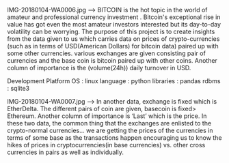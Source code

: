 IMG-20180104-WA0006.jpg -->  BITCOIN is the hot topic in the world of amateur and professional currency investment . 
Bitcoin's exceptional rise in value has got even the most amateur investors interested but its day-to-day volatility can be worrying. 
The purpose of this project is to create insights from the  data given to us which carries data on prices of crypto-currencies (such as in
 terms of USD(American  Dollars) for bitcoin data) paired up with some other currencies. various exchanges are given consisting pair of
currencies and the base coin is bitcoin paired  up with other coins. Another column of importance is the (volume(24h)) daily turnover in USD.

Development Platform
OS : linux
language : python
libraries : pandas
rdbms : sqlite3





IMG-20180104-WA0007.jpg -->  In another data, exchange is fixed which is EtherDelta. The different pairs of coin are given, basecoin is
fixed> Ethereum. Another column of importance is ‘Last’ which is the price. In these two data, the common thing that the exchanges are
enlisted to the crypto-normal currencies... we are getting the prices of the currencies in terms of some base as the transactions happen
encouraging us to know the hikes of prices in cryptocurrencies(in base currencies) vs. other cross currencies in pairs as well as
individually.
